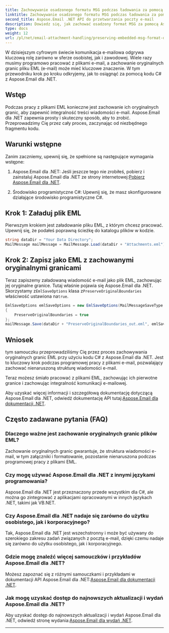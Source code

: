 ```yaml
---
title: Zachowywanie osadzonego formatu MSG podczas ładowania za pomocą języka C#
linktitle: Zachowywanie osadzonego formatu MSG podczas ładowania za pomocą języka C#
second_title: Aspose.Email .NET API do przetwarzania poczty e-mail
description: Dowiedz się, jak zachować osadzony format MSG za pomocą Aspose.Email dla .NET. Przewodnik krok po kroku z kodem źródłowym.
type: docs
weight: 12
url: /pl/net/email-attachment-handling/preserving-embedded-msg-format-during-load-with-csharp/
---
```


W dzisiejszym cyfrowym świecie komunikacja e-mailowa odgrywa kluczową rolę zarówno w sferze osobistej, jak i zawodowej. Wiele razy musimy programowo pracować z plikami e-mail, a zachowanie oryginalnych granic pliku EML (e-mail) może mieć kluczowe znaczenie. W tym przewodniku krok po kroku odkryjemy, jak to osiągnąć za pomocą kodu C# z Aspose.Email dla .NET.

## Wstęp

Podczas pracy z plikami EML konieczne jest zachowanie ich oryginalnych granic, aby zapewnić integralność treści wiadomości e-mail. Aspose.Email dla .NET zapewnia prosty i skuteczny sposób, aby to zrobić. Przeprowadzimy Cię przez cały proces, zaczynając od niezbędnego fragmentu kodu.

## Warunki wstępne

Zanim zaczniemy, upewnij się, że spełnione są następujące wymagania wstępne:

1.  Aspose.Email dla .NET: Jeśli jeszcze tego nie zrobiłeś, pobierz i zainstaluj Aspose.Email dla .NET ze strony internetowej:[Pobierz Aspose.Email dla .NET](https://releases.aspose.com/email/net/).

2. Środowisko programistyczne C#: Upewnij się, że masz skonfigurowane działające środowisko programistyczne C#.

## Krok 1: Załaduj plik EML

Pierwszym krokiem jest załadowanie pliku EML, z którym chcesz pracować. Upewnij się, że podałeś poprawną ścieżkę do katalogu plików w kodzie.

```csharp
string dataDir = "Your Data Directory";
MailMessage mailMessage = MailMessage.Load(dataDir + "Attachments.eml");
```

## Krok 2: Zapisz jako EML z zachowanymi oryginalnymi granicami

 Teraz zapiszemy załadowaną wiadomość e-mail jako plik EML, zachowując jej oryginalne granice. Tutaj właśnie pojawia się Aspose.Email dla .NET. Skorzystamy z`EmlSaveOptions` klasa z`PreserveOriginalBoundaries` właściwość ustawiona na`true`.

```csharp
EmlSaveOptions emlSaveOptions = new EmlSaveOptions(MailMessageSaveType.EmlFormat)
{
    PreserveOriginalBoundaries = true
};
mailMessage.Save(dataDir + "PreserveOriginalBoundaries_out.eml", emlSaveOptions);
```

## Wniosek

tym samouczku przeprowadziliśmy Cię przez proces zachowywania oryginalnych granic EML przy użyciu kodu C# z Aspose.Email dla .NET. Jest to kluczowy krok podczas programowej pracy z plikami e-mail, pozwalający zachować nienaruszoną strukturę wiadomości e-mail.

Teraz możesz śmiało pracować z plikami EML, zachowując ich pierwotne granice i zachowując integralność komunikacji e-mailowej.

 Aby uzyskać więcej informacji i szczegółową dokumentację dotyczącą Aspose.Email dla .NET, odwiedź dokumentację API tutaj:[Aspose.Email dla dokumentacji .NET](https://reference.aspose.com/email/net/).

## Często zadawane pytania (FAQ)

### Dlaczego ważne jest zachowanie oryginalnych granic plików EML?
   
Zachowanie oryginalnych granic gwarantuje, że struktura wiadomości e-mail, w tym załączniki i formatowanie, pozostanie nienaruszona podczas programowej pracy z plikami EML.

### Czy mogę używać Aspose.Email dla .NET z innymi językami programowania?

Aspose.Email dla .NET jest przeznaczony przede wszystkim dla C#, ale można go zintegrować z aplikacjami opracowanymi w innych językach .NET, takimi jak VB.NET.

### Czy Aspose.Email dla .NET nadaje się zarówno do użytku osobistego, jak i korporacyjnego?

Tak, Aspose.Email dla .NET jest wszechstronny i może być używany do szerokiego zakresu zadań związanych z pocztą e-mail, dzięki czemu nadaje się zarówno do użytku osobistego, jak i korporacyjnego.

### Gdzie mogę znaleźć więcej samouczków i przykładów Aspose.Email dla .NET?

 Możesz zapoznać się z różnymi samouczkami i przykładami w dokumentacji API Aspose.Email dla .NET:[Aspose.Email dla dokumentacji .NET](https://reference.aspose.com/email/net/).

### Jak mogę uzyskać dostęp do najnowszych aktualizacji i wydań Aspose.Email dla .NET?

 Aby uzyskać dostęp do najnowszych aktualizacji i wydań Aspose.Email dla .NET, odwiedź stronę wydania:[Aspose.Email dla wydań .NET](https://releases.aspose.com/email/net/).

---